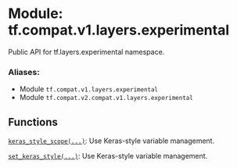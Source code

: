 <div itemscope itemtype="http://developers.google.com/ReferenceObject">
<meta itemprop="name" content="tf.compat.v1.layers.experimental" />
<meta itemprop="path" content="Stable" />
</div>

# Module: tf.compat.v1.layers.experimental

Public API for tf.layers.experimental namespace.

### Aliases:

* Module `tf.compat.v1.layers.experimental`
* Module `tf.compat.v2.compat.v1.layers.experimental`

<!-- Placeholder for "Used in" -->


## Functions

[`keras_style_scope(...)`](../../../../tf/layers/experimental/keras_style_scope.md): Use Keras-style variable management.

[`set_keras_style(...)`](../../../../tf/layers/experimental/set_keras_style.md): Use Keras-style variable management.

